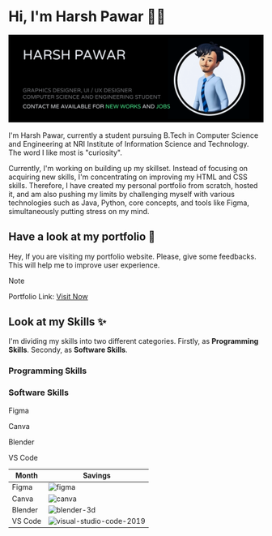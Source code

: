 # Hi, I'm Harsh Pawar 👋🏼


<img src="https://github.com/hyperdgx/hyperdgx/blob/main/Banner.png">

I'm Harsh Pawar, currently a student pursuing B.Tech in Computer Science and Engineering at NRI Institute of Information Science and Technology. The word I like most is "curiosity".

Currently, I'm working on building up my skillset. Instead of focusing on acquiring new skills, I'm concentrating on improving my HTML and CSS skills. Therefore, I have created my personal portfolio from scratch, hosted it, and am also pushing my limits by challenging myself with various technologies such as Java, Python, core concepts, and tools like Figma, simultaneously putting stress on my mind.

## Have a look at my portfolio 👀 <br>
Hey, If you are visiting my portfolio website. Please, give some feedbacks. This will help me to improve user experience. <br>
>[!NOTE]
>Portfolio Link: <a href="https://harshpawar.000webhostapp.com/">Visit Now</a> <br>
## Look at my Skills ✨ <br>
I'm dividing my skills into two different categories. Firstly, as **Programming Skills**. Secondy, as **Software Skills**.
### Programming Skills

### Software Skills
<p float="right">Figma</p>
<p>Canva</p>
<p>Blender</p>
<p>VS Code</p>

| Month    | Savings |
| -------- | ------- |
| Figma  | <img width="48" height="48" src="https://img.icons8.com/fluency/48/figma.png" alt="figma" float="left"/>    |
| Canva | <img width="48" height="48" src="https://img.icons8.com/fluency/48/canva.png" alt="canva"/>     |
| Blender    | <img width="48" height="48" src="https://img.icons8.com/fluency/48/blender-3d.png" alt="blender-3d"/>    |
| VS Code | <img width="48" height="48" src="https://img.icons8.com/fluency/48/visual-studio-code-2019.png" alt="visual-studio-code-2019"/>      |
